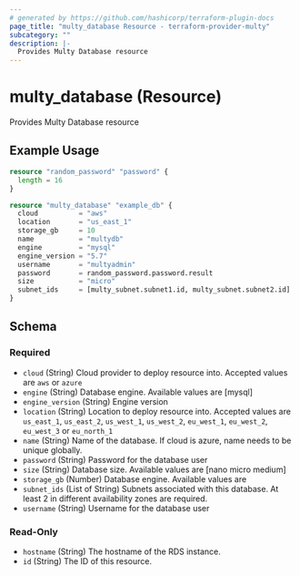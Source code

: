 ```yaml
---
# generated by https://github.com/hashicorp/terraform-plugin-docs
page_title: "multy_database Resource - terraform-provider-multy"
subcategory: ""
description: |-
  Provides Multy Database resource
---
```


# multy_database (Resource)

Provides Multy Database resource

## Example Usage

```terraform
resource "random_password" "password" {
  length = 16
}

resource "multy_database" "example_db" {
  cloud          = "aws"
  location       = "us_east_1"
  storage_gb     = 10
  name           = "multydb"
  engine         = "mysql"
  engine_version = "5.7"
  username       = "multyadmin"
  password       = random_password.password.result
  size           = "micro"
  subnet_ids     = [multy_subnet.subnet1.id, multy_subnet.subnet2.id]
}
```

<!-- schema generated by tfplugindocs -->
## Schema

### Required

- `cloud` (String) Cloud provider to deploy resource into. Accepted values are `aws` or `azure`
- `engine` (String) Database engine. Available values are [mysql]
- `engine_version` (String) Engine version
- `location` (String) Location to deploy resource into. Accepted values are `us_east_1`, `us_east_2`, `us_west_1`, `us_west_2`, `eu_west_1`, `eu_west_2`, `eu_west_3` or `eu_north_1`
- `name` (String) Name of the database. If cloud is azure, name needs to be unique globally.
- `password` (String) Password for the database user
- `size` (String) Database size. Available values are [nano micro medium]
- `storage_gb` (Number) Database engine. Available values are
- `subnet_ids` (List of String) Subnets associated with this database. At least 2 in different availability zones are required.
- `username` (String) Username for the database user

### Read-Only

- `hostname` (String) The hostname of the RDS instance.
- `id` (String) The ID of this resource.



